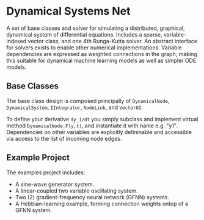 Dynamical Systems Net
=====================

A set of base classes and solver for simulating a distributed, graphical, dynamical system 
of differential equations. Includes a sparse, variable-indexed vector class, and one 4th Runga-Kutta solver. 
An abstract interface for solvers exists to enable other numerical implementations. Variable dependencies
are expressed as weighted connections in the graph, making this suitable for dynamical machine learning models
as well as simpler ODE models.

Base Classes
------------
The base class design is composed principally of 
<code>DynamicalNode</code>, 
<code>DynamicalSystem</code>, 
<code>IIntegrator</code>, 
<code>NodeLink</code>, 
and <code>VectorOI</code>. 

To define your derivative <code>dy_1/dt</code> you simply subclass and implement
virtual method <code>DynamicalNode.F(y,t)</code>, and instantiate it with name e.g. "y1". Dependencies on other variables are explicitly defininable and accessible
via access to the list of incoming node edges.

Example Project
---------------
The examples project includes:
+ A sine-wave generator system.
+ A linear-coupled two variable oscillating system.
+ Two (2) gradient-frequency neural network (GFNN) systems.
+ A Hebbian-learning example, forming connection weights ontop of a GFNN system.
